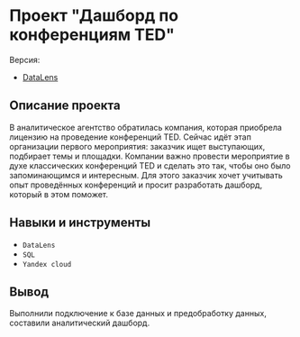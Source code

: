 # Проект "Дашборд по конференциям TED"

Версия:
- [DataLens](https://datalens.yandex/0wm6kpkrm88km)


## Описание проекта

В аналитическое агентство обратилась компания, которая приобрела лицензию на проведение конференций TED. Сейчас идёт этап организации первого мероприятия: заказчик ищет выступающих, подбирает темы и площадки. Компании важно провести мероприятие в духе классических конференций TED и сделать это так, чтобы оно было запоминающимся и интересным. Для этого заказчик хочет учитывать опыт проведённых конференций и просит разработать дашборд, который в этом поможет.

## Навыки и инструменты

- `DataLens`
- `SQL`
- `Yandex cloud`

## Вывод

Выполнили подключение к базе данных и предобработку данных, составили аналитический дашборд.